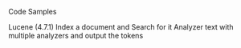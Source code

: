 Code Samples

Lucene (4.7.1)
Index a document and Search for it
Analyzer text with multiple analyzers and output the tokens
